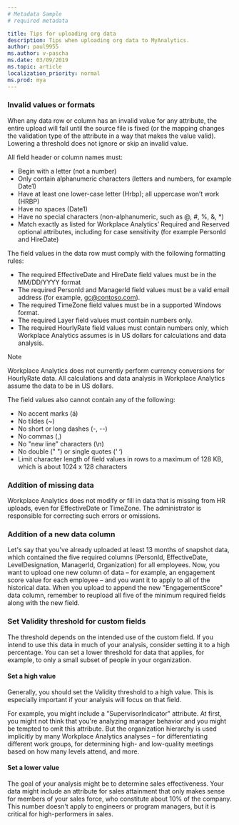 ```yaml
---
# Metadata Sample
# required metadata

title: Tips for uploading org data
description: Tips when uploading org data to MyAnalytics. 
author: paul9955
ms.author: v-pascha
ms.date: 03/09/2019
ms.topic: article
localization_priority: normal
ms.prod: mya
---
```


### Invalid values or formats

When any data row or column has an invalid value for any attribute, the entire upload will fail until the source file is fixed (or the mapping changes the validation type of the attribute in a way that makes the value valid). Lowering a threshold does not ignore or skip an invalid value.

All field header or column names must:

* Begin with a letter (not a number)
* Only contain alphanumeric characters (letters and numbers, for example Date1)
* Have at least one lower-case letter (Hrbp); all uppercase won’t work (HRBP)
* Have no spaces (Date1)
* Have no special characters (non-alphanumeric, such as @, #, %, &, *)
* Match exactly as listed for Workplace Analytics’ Required and Reserved optional attributes, including for case sensitivity (for example PersonId and HireDate)

The field values in the data row must comply with the following formatting rules:

* The required EffectiveDate and HireDate field values must be in the MM/DD/YYYY format
* The required PersonId and ManagerId field values must be a valid email address (for example, gc@contoso.com). 
* The required TimeZone field values must be in a supported Windows format.
* The required Layer field values must contain numbers only.
* The required HourlyRate field values must contain numbers only, which Workplace Analytics assumes is in US dollars for calculations and data analysis.

>[!Note]
> Workplace Analytics does not currently perform currency conversions for HourlyRate data. All calculations and data analysis in Workplace Analytics assume the data to be in US dollars.

The field values also cannot contain any of the following:

* No accent marks (á)
* No tildes (~)
* No short or long dashes (-, --)
* No commas (,)
* No "new line" characters (\n)
* No double (" ") or single quotes (‘ ‘)
* Limit character length of field values in rows to a maximum of 128 KB, which is about 1024 x 128 characters

### Addition of missing data

Workplace Analytics does not modify or fill in data that is missing from HR uploads, even for EffectiveDate or TimeZone. The administrator is responsible for correcting such errors or omissions.

### Addition of a new data column

Let's say that you've already uploaded at least 13 months of snapshot data, which contained the five required columns (PersonId, EffectiveDate, LevelDesignation, ManagerId, Organization) for all employees. Now, you want to upload one new column of data – for example, an engagement score value for each employee – and you want it to apply to all of the historical data. When you upload to append the new "EngagementScore" data column, remember to reupload all five of the minimum required fields along with the new field. 

### Set Validity threshold for custom fields

The threshold depends on the intended use of the custom field. If you intend to use this data in much of your analysis, consider setting it to a high percentage. You can set a lower threshold for data that applies, for example, to only a small subset of people in your organization.

#### Set a high value

Generally, you should set the Validity threshold to a high value. This is especially important if your analysis will focus on that field.

For example, you might include a "SupervisorIndicator" attribute. At first, you might not think that you're analyzing manager behavior and you might be tempted to omit this attribute. But the organization hierarchy is used implicitly by many Workplace Analytics analyses – for differentiating different work groups, for determining high- and low-quality meetings based on how many levels attend, and more.

#### Set a lower value

The goal of your analysis might be to determine sales effectiveness. Your data might include an attribute for sales attainment that only makes sense for members of your sales force, who constitute about 10% of the company. This number doesn't apply to engineers or program managers, but it is critical for high-performers in sales.  
